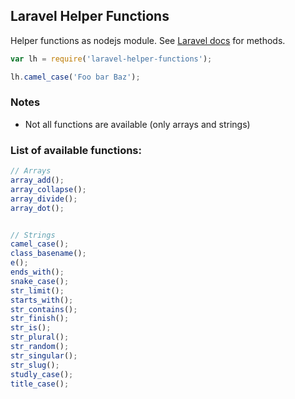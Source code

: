 ## Laravel Helper Functions

Helper functions as nodejs module. See [Laravel docs](https://laravel.com/docs/master/helpers#available-methods) for methods.

```javascript
var lh = require('laravel-helper-functions');

lh.camel_case('Foo bar Baz');
```

### Notes

- Not all functions are available (only arrays and strings)

### List of available functions:

```javascript
// Arrays
array_add();
array_collapse();
array_divide();
array_dot();


// Strings
camel_case();
class_basename();
e();
ends_with();
snake_case();
str_limit();
starts_with();
str_contains();
str_finish();
str_is();
str_plural();
str_random();
str_singular();
str_slug();
studly_case();
title_case();
```
